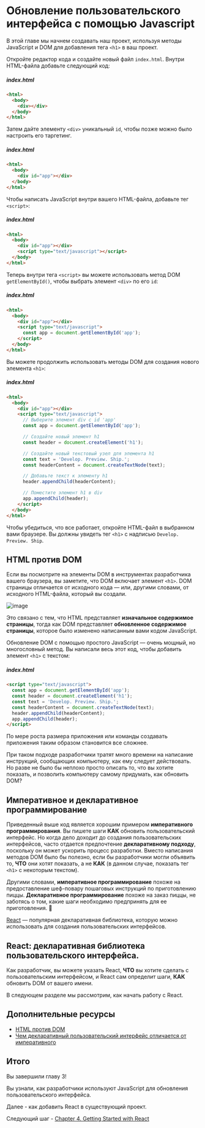 # Обновление пользовательского интерфейса с помощью Javascript

В этой главе мы начнем создавать наш проект, используя методы JavaScript и DOM для добавления тега `<h1>` в ваш проект.

Откройте редактор кода и создайте новый файл `index.html`. Внутри HTML-файла добавьте следующий код:

##### index.html

```html
<html>
  <body>
    <div></div>
  </body>
</html>
```

Затем дайте элементу `<div>` уникальный `id`, чтобы позже можно было настроить его таргетинг.

##### index.html

```html
<html>
  <body>
    <div id="app"></div>
  </body>
</html>
```

Чтобы написать JavaScript внутри вашего HTML-файла, добавьте тег `<script>`:

##### index.html

```html
<html>
  <body>
    <div id="app"></div>
    <script type="text/javascript"></script>
  </body>
</html>
```

Теперь внутри тега `<script>` вы можете использовать метод DOM `getElementById()`, чтобы выбрать элемент `<div>` по его `id`:

##### index.html

```html
<html>
  <body>
    <div id="app"></div>
    <script type="text/javascript">
      const app = document.getElementById('app');
    </script>
  </body>
</html>
```

Вы можете продолжить использовать методы DOM для создания нового элемента `<h1>`:

##### index.html

```html
<html>
  <body>
    <div id="app"></div>
    <script type="text/javascript">
      // Выберите элемент div с id 'app'
      const app = document.getElementById('app');

      // Создайте новый элемент h1
      const header = document.createElement('h1');

      // Создайте новый текстовый узел для элемента h1
      const text = 'Develop. Preview. Ship.';
      const headerContent = document.createTextNode(text);

      // Добавьте текст к элементу h1
      header.appendChild(headerContent);

      // Поместите элемент h1 в div
      app.appendChild(header);
    </script>
  </body>
</html>
```

Чтобы убедиться, что все работает, откройте HTML-файл в выбранном вами браузере. Вы должны увидеть тег `<h1>` с надписью `Develop. Preview. Ship`.

## HTML против DOM

Если вы посмотрите на элементы DOM в инструментах разработчика вашего браузера, вы заметите, что DOM включает элемент `<h1>`. DOM страницы отличается от исходного кода — или, другими словами, от исходного HTML-файла, который вы создали.

![image](./images/05.avif)

Это связано с тем, что HTML представляет **изначальное содержимое страницы**, тогда как DOM представляет **обновленное содержимое страницы**, которое было изменено написанным вами кодом JavaScript.

Обновление DOM с помощью простого JavaScript — очень мощный, но многословный метод. Вы написали весь этот код, чтобы добавить элемент `<h1>` с текстом:

##### index.html

```html
<script type="text/javascript">
  const app = document.getElementById('app');
  const header = document.createElement('h1');
  const text = 'Develop. Preview. Ship.';
  const headerContent = document.createTextNode(text);
  header.appendChild(headerContent);
  app.appendChild(header);
</script>
```

По мере роста размера приложения или команды создавать приложения таким образом становится все сложнее.

При таком подходе разработчики тратят много времени на написание инструкций, сообщающих компьютеру, как ему следует действовать. Но разве не было бы неплохо просто описать то, что вы хотите показать, и позволить компьютеру самому придумать, как обновить DOM?

## Императивное и декларативное программирование

Приведенный выше код является хорошим примером **императивного программирования**. Вы пишете шаги **КАК** обновить пользовательский интерфейс. Но когда дело доходит до создания пользовательских интерфейсов, часто отдается предпочтение **декларативному подходу**, поскольку он может ускорить процесс разработки. Вместо написания методов DOM было бы полезно, если бы разработчики могли объявить то, **ЧТО** они хотят показать, а не **КАК** (в данном случае, показать тег `<h1>` с некоторым текстом).

Другими словами, **императивное программирование** похоже на предоставление шеф-повару пошаговых инструкций по приготовлению пиццы. **Декларативное программирование** похоже на заказ пиццы, не заботясь о том, какие шаги необходимо предпринять для ее приготовления. 🍕

[React](https://react.dev/) — популярная декларативная библиотека, которую можно использовать для создания пользовательских интерфейсов.

## React: декларативная библиотека пользовательского интерфейса.

Как разработчик, вы можете указать React, **ЧТО** вы хотите сделать с пользовательским интерфейсом, и React сам определит шаги, **КАК** обновить DOM от вашего имени.

В следующем разделе мы рассмотрим, как начать работу с React.

## Дополнительные ресурсы

- [HTML против DOM](https://developer.chrome.com/docs/devtools/dom/#appendix)
- [Чем декларативный пользовательский интерфейс отличается от императивного](https://react.dev/learn/reacting-to-input-with-state#how-declarative-ui-compares-to-imperative)

## Итого

Вы завершили главу 3!

Вы узнали, как разработчики используют JavaScript для обновления пользовательского интерфейса.

Далее - как добавить React в существующий проект.

Следующий шаг - [Chapter 4. Getting Started with React](<./Chapter 4. Getting Started with React.md>)
